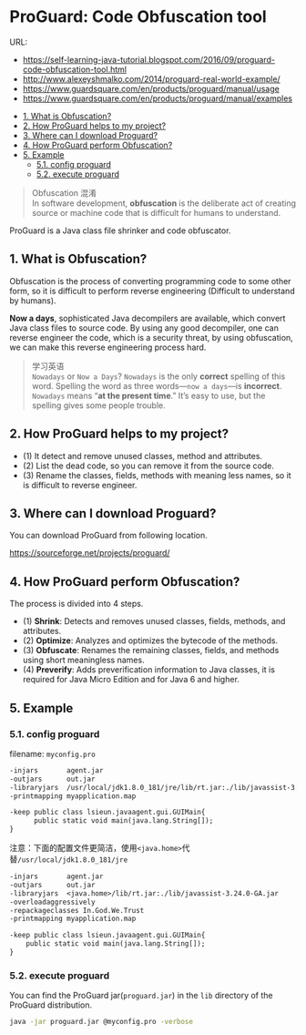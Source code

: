 # ProGuard: Code Obfuscation tool

URL:
- https://self-learning-java-tutorial.blogspot.com/2016/09/proguard-code-obfuscation-tool.html
- http://www.alexeyshmalko.com/2014/proguard-real-world-example/
- https://www.guardsquare.com/en/products/proguard/manual/usage
- https://www.guardsquare.com/en/products/proguard/manual/examples

<!-- TOC -->

- [1. What is Obfuscation?](#1-what-is-obfuscation)
- [2. How ProGuard helps to my project?](#2-how-proguard-helps-to-my-project)
- [3. Where can I download Proguard?](#3-where-can-i-download-proguard)
- [4. How ProGuard perform Obfuscation?](#4-how-proguard-perform-obfuscation)
- [5. Example](#5-example)
  - [5.1. config proguard](#51-config-proguard)
  - [5.2. execute proguard](#52-execute-proguard)

<!-- /TOC -->

> Obfuscation 混淆  
> In software development, **obfuscation** is the deliberate act of creating source or machine code that is difficult for humans to understand.

ProGuard is a Java class file shrinker and code obfuscator.

## 1. What is Obfuscation?

Obfuscation is the process of converting programming code to some other form, so it is difficult to perform reverse engineering (Difficult to understand by humans). 

**Now a days**, sophisticated Java decompilers are available, which convert Java class files to source code. By using any good decompiler, one can reverse engineer the code, which is a security threat, by using obfuscation, we can make this reverse engineering process hard.

> 学习英语  
> `Nowadays` or `Now a Days`? `Nowadays` is the only **correct** spelling of this word. Spelling the word as three words—`now a days`—is **incorrect**. `Nowadays` means “**at the present time**.” It’s easy to use, but the spelling gives some people trouble. 

## 2. How ProGuard helps to my project?

- (1) It detect and remove unused classes, method and attributes.
- (2) List the dead code, so you can remove it from the source code.
- (3) Rename the classes, fields, methods with meaning less names, so it is difficult to reverse engineer.

## 3. Where can I download Proguard?

You can download ProGuard from following location.

https://sourceforge.net/projects/proguard/


## 4. How ProGuard perform Obfuscation?

The process is divided into 4 steps.

- (1) **Shrink**: Detects and removes unused classes, fields, methods, and attributes.
- (2) **Optimize**: Analyzes and optimizes the bytecode of the methods.
- (3) **Obfuscate**: Renames the remaining classes, fields, and methods using short meaningless names.
- (4) **Preverify**: Adds preverification information to Java classes, it is required for Java Micro Edition and for Java 6 and higher.

## 5. Example

### 5.1. config proguard

filename: `myconfig.pro`

```txt
-injars       agent.jar
-outjars      out.jar
-libraryjars  /usr/local/jdk1.8.0_181/jre/lib/rt.jar:./lib/javassist-3.24.0-GA.jar
-printmapping myapplication.map

-keep public class lsieun.javaagent.gui.GUIMain{ 
      public static void main(java.lang.String[]); 
}
```

注意：下面的配置文件更简洁，使用`<java.home>`代替`/usr/local/jdk1.8.0_181/jre`

```txt
-injars       agent.jar
-outjars      out.jar
-libraryjars  <java.home>/lib/rt.jar:./lib/javassist-3.24.0-GA.jar
-overloadaggressively
-repackageclasses In.God.We.Trust
-printmapping myapplication.map

-keep public class lsieun.javaagent.gui.GUIMain{
    public static void main(java.lang.String[]);
}
```

### 5.2. execute proguard

You can find the ProGuard jar(`proguard.jar`) in the `lib` directory of the ProGuard distribution.

```bash
java -jar proguard.jar @myconfig.pro -verbose
```




